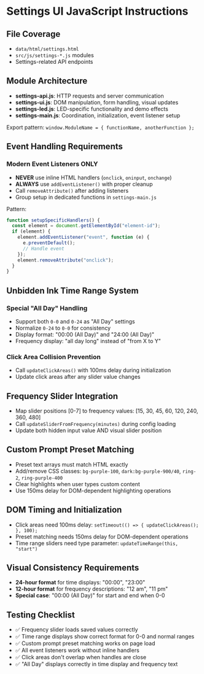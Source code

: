 # Settings UI JavaScript Instructions

## File Coverage

- `data/html/settings.html`
- `src/js/settings-*.js` modules
- Settings-related API endpoints

## Module Architecture

- **settings-api.js**: HTTP requests and server communication
- **settings-ui.js**: DOM manipulation, form handling, visual updates
- **settings-led.js**: LED-specific functionality and demo effects
- **settings-main.js**: Coordination, initialization, event listener setup

Export pattern: `window.ModuleName = { functionName, anotherFunction };`

## Event Handling Requirements

### Modern Event Listeners ONLY

- **NEVER** use inline HTML handlers (`onclick`, `oninput`, `onchange`)
- **ALWAYS** use `addEventListener()` with proper cleanup
- Call `removeAttribute()` after adding listeners
- Group setup in dedicated functions in `settings-main.js`

Pattern:

```javascript
function setupSpecificHandlers() {
  const element = document.getElementById("element-id");
  if (element) {
    element.addEventListener("event", function (e) {
      e.preventDefault();
      // Handle event
    });
    element.removeAttribute("onclick");
  }
}
```

## Unbidden Ink Time Range System

### Special "All Day" Handling

- Support both `0-0` and `0-24` as "All Day" settings
- Normalize `0-24` to `0-0` for consistency
- Display format: "00:00 (All Day)" and "24:00 (All Day)"
- Frequency display: "all day long" instead of "from X to Y"

### Click Area Collision Prevention

- Call `updateClickAreas()` with 100ms delay during initialization
- Update click areas after any slider value changes

## Frequency Slider Integration

- Map slider positions [0-7] to frequency values: [15, 30, 45, 60, 120, 240, 360, 480]
- Call `updateSliderFromFrequency(minutes)` during config loading
- Update both hidden input value AND visual slider position

## Custom Prompt Preset Matching

- Preset text arrays must match HTML exactly
- Add/remove CSS classes: `bg-purple-100`, `dark:bg-purple-900/40`, `ring-2`, `ring-purple-400`
- Clear highlights when user types custom content
- Use 150ms delay for DOM-dependent highlighting operations

## DOM Timing and Initialization

- Click areas need 100ms delay: `setTimeout(() => { updateClickAreas(); }, 100);`
- Preset matching needs 150ms delay for DOM-dependent operations
- Time range sliders need type parameter: `updateTimeRange(this, "start")`

## Visual Consistency Requirements

- **24-hour format** for time displays: "00:00", "23:00"
- **12-hour format** for frequency descriptions: "12 am", "11 pm"
- **Special case**: "00:00 (All Day)" for start and end when 0-0

## Testing Checklist

- ✅ Frequency slider loads saved values correctly
- ✅ Time range displays show correct format for 0-0 and normal ranges
- ✅ Custom prompt preset matching works on page load
- ✅ All event listeners work without inline handlers
- ✅ Click areas don't overlap when handles are close
- ✅ "All Day" displays correctly in time display and frequency text
